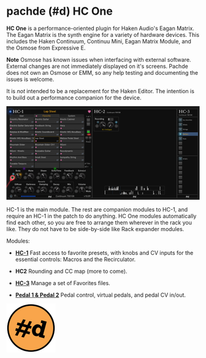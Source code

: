 # pachde (#d) HC One

**HC One** is a performance-oriented plugin for Haken Audio's Eagan Matrix.
The Eagan Matrix is the synth engine for a variety of hardware devices.
This includes the Haken Continuum, Continuu Mini, Eagan Matrix Module, and the Osmose from Expressive E.

**Note** Osmose has known issues when interfacing with external software.
External changes are not immediately displayed on it's screens.
Pachde does not own an Osmose or EMM, so any help testing and documenting the issues is welcome.

It is *not* intended to be a replacement for the Haken Editor.
The intention is to build out a performance companion for the device.

![HC One modules](HC-1.png)

HC-1 is the main module.
The rest are companion modules to HC-1, and require an HC-1 in the patch to do anything.
HC One modules automatically find each other, so you are free to arrange them wherever in the rack you like.
They do not have to be side-by-side like Rack expander modules.

Modules:

- **[HC-1](HC-1.md)** Fast access to favorite presets, with knobs and CV inputs for the essential controls: Macros and the Recirculator.

- **HC2** Rounding and CC map (more to come).

- **[HC-3](HC-3.md)** Manage a set of Favorites files.

- **[Pedal 1 & Pedal 2](Pedals.md)** Pedal control, virtual pedals, and pedal CV in/out.

![pachde (#d) logo](Logo.svg)
